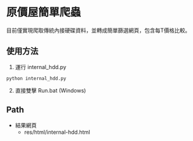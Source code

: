 # 原價屋簡單爬蟲

目前僅實現爬取傳統內接硬碟資料，並轉成簡單篩選網頁，包含每T價格比較。


## 使用方法

1. 運行 internal_hdd.py
```shell script
python internal_hdd.py
```
2. 直接雙擊 Run.bat (Windows)

## Path

- 結果網頁
    - res/html/internal-hdd.html